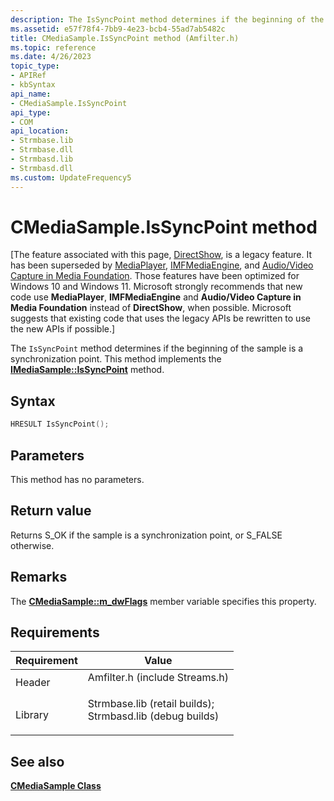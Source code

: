 ```yaml
---
description: The IsSyncPoint method determines if the beginning of the sample is a synchronization point. This method implements the IMediaSample::IsSyncPoint method.
ms.assetid: e57f78f4-7bb9-4e23-bcb4-55ad7ab5482c
title: CMediaSample.IsSyncPoint method (Amfilter.h)
ms.topic: reference
ms.date: 4/26/2023
topic_type: 
- APIRef
- kbSyntax
api_name: 
- CMediaSample.IsSyncPoint
api_type: 
- COM
api_location: 
- Strmbase.lib
- Strmbase.dll
- Strmbasd.lib
- Strmbasd.dll
ms.custom: UpdateFrequency5
---
```


# CMediaSample.IsSyncPoint method

\[The feature associated with this page, [DirectShow](/windows/win32/directshow/directshow), is a legacy feature. It has been superseded by [MediaPlayer](/uwp/api/Windows.Media.Playback.MediaPlayer), [IMFMediaEngine](/windows/win32/api/mfmediaengine/nn-mfmediaengine-imfmediaengine), and [Audio/Video Capture in Media Foundation](windows/win32/medfound/audio-video-capture-in-media-foundation). Those features have been optimized for Windows 10 and Windows 11. Microsoft strongly recommends that new code use **MediaPlayer**, **IMFMediaEngine** and **Audio/Video Capture in Media Foundation** instead of **DirectShow**, when possible. Microsoft suggests that existing code that uses the legacy APIs be rewritten to use the new APIs if possible.\]

The `IsSyncPoint` method determines if the beginning of the sample is a synchronization point. This method implements the [**IMediaSample::IsSyncPoint**](/windows/desktop/api/Strmif/nf-strmif-imediasample-issyncpoint) method.

## Syntax


```C++
HRESULT IsSyncPoint();
```



## Parameters

This method has no parameters.

## Return value

Returns S\_OK if the sample is a synchronization point, or S\_FALSE otherwise.

## Remarks

The [**CMediaSample::m\_dwFlags**](cmediasample-m-dwflags.md) member variable specifies this property.

## Requirements



| Requirement | Value |
|--------------------|--------------------------------------------------------------------------------------------------------------------------------------------------------------------------------------------|
| Header<br/>  | <dl> <dt>Amfilter.h (include Streams.h)</dt> </dl>                                                                                  |
| Library<br/> | <dl> <dt>Strmbase.lib (retail builds); </dt> <dt>Strmbasd.lib (debug builds)</dt> </dl> |



## See also

<dl> <dt>

[**CMediaSample Class**](cmediasample.md)
</dt> </dl>

 

 




